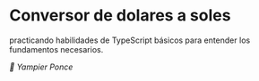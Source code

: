 # Conversor de dolares a soles

practicando habilidades de TypeScript básicos para entender los fundamentos necesarios.

<cite> 👦 Yampier Ponce </cite>
